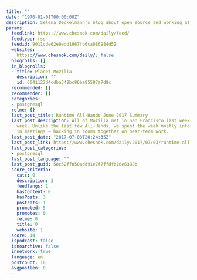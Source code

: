```yaml
---
title: ""
date: "1970-01-01T00:00:00Z"
description: Selena Deckelmann's blog about open source and working at Mozilla.
params:
  feedlink: https://www.chesnok.com/daily/feed/
  feedtype: rss
  feedid: 9011cde62e9edd1967fb6ca086984d52
  websites:
    https://www.chesnok.com/daily/: false
  blogrolls: []
  in_blogrolls:
  - title: Planet Mozilla
    description: ""
    id: 6041122d4cdba349bc86ba85507a7d8c
  recommended: []
  recommender: []
  categories:
  - postgresql
  relme: {}
  last_post_title: Runtime All-Hands June 2017 Summary
  last_post_description: All of Mozilla met in San Francisco last week for a work
    week. Unlike the last few All-Hands, we spent the week mostly informally and not
    in meetings — hacking in rooms together on near-term work.
  last_post_date: "2017-07-03T20:24:35Z"
  last_post_link: https://www.chesnok.com/daily/2017/07/03/runtime-all-hands-june-2017-summary/
  last_post_categories:
  - postgresql
  last_post_language: ""
  last_post_guid: 58c52ff050add91e7f7ffdfb16e6388b
  score_criteria:
    cats: 0
    description: 3
    feedlangs: 1
    hasContent: 0
    hasPosts: 3
    postcats: 1
    promoted: 5
    promotes: 0
    relme: 0
    title: 0
    website: 1
  score: 14
  ispodcast: false
  isnoarchive: false
  innetwork: true
  language: en
  postcount: 10
  avgpostlen: 0
---
```

